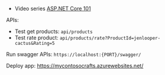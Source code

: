 - Video series [ASP.NET Core 101](https://www.youtube.com/watch?v=lE8NdaX97m0&list=PLdo4fOcmZ0oW8nviYduHq7bmKode-p8Wy)

APIs:
- Test get products: `api/products`
- Test rate product: `api/products/rate?ProductId=jenlooper-cactus&Rating=5`

Run swagger APIs:
`https://localhost:{PORT}/swagger/`


Deploy app: https://mycontosocrafts.azurewebsites.net/